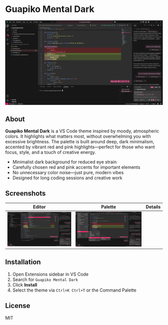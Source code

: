 
# Guapiko Mental Dark

![Preview 1](images/Captura.PNG)

## About

**Guapiko Mental Dark** is a VS Code theme inspired by moody, atmospheric colors. It highlights what matters most, without overwhelming you with excessive brightness. The palette is built around deep, dark minimalism, accented by vibrant red and pink highlights—perfect for those who want focus, style, and a touch of creative energy.

- Minimalist dark background for reduced eye strain
- Carefully chosen red and pink accents for important elements
- No unnecessary color noise—just pure, modern vibes
- Designed for long coding sessions and creative work

## Screenshots

| Editor | Palette | Details |
|--------|---------|---------|
| ![Preview 2](images/Captura2.PNG) | ![Preview 3](images/Captura3.PNG) |  |

## Installation

1. Open Extensions sidebar in VS Code
2. Search for `Guapiko Mental Dark`
3. Click **Install**
4. Select the theme via `Ctrl+K Ctrl+T` or the Command Palette

## License

MIT
